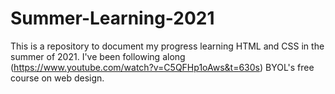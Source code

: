 # Summer-Learning-2021

This is a repository to document my progress learning HTML and CSS in the summer of 2021. 
I've been following along (https://www.youtube.com/watch?v=C5QFHp1oAws&t=630s) BYOL's free course on web design. 
